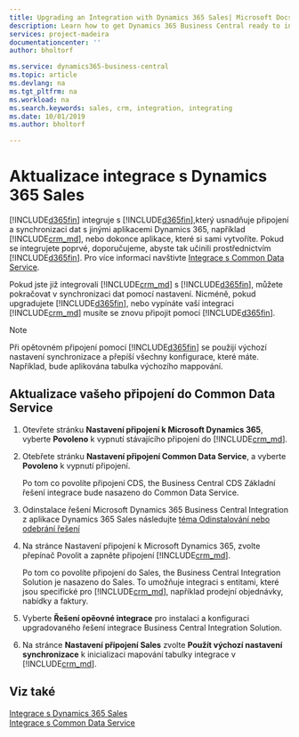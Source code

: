 ```yaml
---
title: Upgrading an Integration with Dynamics 365 Sales| Microsoft Docs
description: Learn how to get Dynamics 365 Business Central ready to integrate with Dynamics 365 Sales.
services: project-madeira
documentationcenter: ''
author: bholtorf

ms.service: dynamics365-business-central
ms.topic: article
ms.devlang: na
ms.tgt_pltfrm: na
ms.workload: na
ms.search.keywords: sales, crm, integration, integrating
ms.date: 10/01/2019
ms.author: bholtorf

---
```

# Aktualizace integrace s Dynamics 365 Sales
[!INCLUDE[d365fin](includes/d365fin_md.md)] integruje s [!INCLUDE[d365fin](includes/cds_long_md.md)],který usnadňuje připojení a synchronizaci dat s jinými aplikacemi Dynamics 365, například [!INCLUDE[crm_md](includes/crm_md.md)], nebo dokonce aplikace, které si sami vytvoříte. Pokud se integrujete poprvé, doporučujeme, abyste tak učinili prostřednictvím [!INCLUDE[d365fin](includes/cds_long_md.md)]. Pro více informací navštivte [Integrace s Common Data Service](admin-common-data-service.md).

Pokud jste již integrovali [!INCLUDE[crm_md](includes/crm_md.md)] s [!INCLUDE[d365fin](includes/d365fin_md.md)], můžete pokračovat v synchronizaci dat pomocí nastavení. Nicméně, pokud upgradujete [!INCLUDE[d365fin](includes/d365fin_md.md)], nebo vypínáte vaší integraci [!INCLUDE[crm_md](includes/crm_md.md)] musíte se znovu připojit pomocí [!INCLUDE[d365fin](includes/cds_long_md.md)].

> [!NOTE]
> Při opětovném připojení pomocí [!INCLUDE[d365fin](includes/cds_long_md.md)] se použijí výchozí nastavení synchronizace a přepíší všechny konfigurace, které máte. Například, bude aplikována tabulka výchozího mappování.

## Aktualizace vašeho připojení do Common Data Service
1. Otevřete stránku **Nastavení připojení k Microsoft Dynamics 365**, vyberte **Povoleno** k vypnutí stávajícího připojení do [!INCLUDE[crm_md](includes/crm_md.md)].
2. Otebřete stránku  **Nastavení připojení Common Data Service**, a vyberte **Povoleno** k vypnutí připojení.

   Po tom co povolíte připojení CDS, the Business Central CDS Základní řešení integrace bude nasazeno do Common Data Service.
3. Odinstalace řešení Microsoft Dynamics 365 Business Central Integration z aplikace Dynamics 365 Sales následujte [téma Odinstalování nebo odebrání řešení](/powerapps/developer/common-data-service/uninstall-delete-solution)

4. Na stránce Nastavení připojení k Microsoft Dynamics 365, zvolte přepínač Povolit a zapněte připojení [!INCLUDE[crm_md](includes/crm_md.md)].

   Po tom co povolíte připojení do Sales, the Business Central Integration Solution je nasazeno do Sales. To umožňuje integraci s entitami, které jsou specifické pro [!INCLUDE[crm_md](includes/crm_md.md)], například prodejní objednávky, nabídky a faktury.
5. Vyberte **Řešení opěovné integrace** pro instalaci a konfiguraci upgradovaného řešení integrace Business Central Integration Solution.
6. Na stránce **Nastavení připojení Sales** zvolte **Použít výchozí nastavení synchronizace** k inicializaci mapování tabulky integrace v [!INCLUDE[crm_md](includes/crm_md.md)].

## Viz také
[Integrace s Dynamics 365 Sales](admin-prepare-dynamics-365-for-sales-for-integration.md)  
[Integrace s Common Data Service](admin-common-data-service.md)
